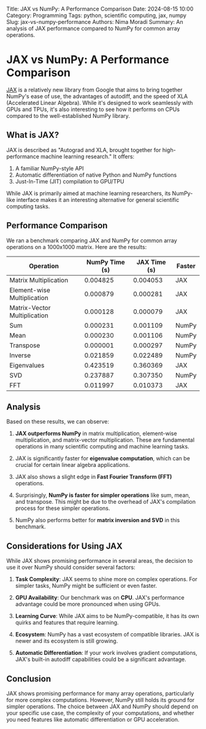 Title: JAX vs NumPy: A Performance Comparison
Date: 2024-08-15 10:00
Category: Programming
Tags: python, scientific computing, jax, numpy
Slug: jax-vs-numpy-performance
Authors: Nima Moradi
Summary: An analysis of JAX performance compared to NumPy for common array operations.

# JAX vs NumPy: A Performance Comparison

[JAX](https://github.com/google/jax) is a relatively new library from Google that aims to bring together NumPy's ease of use, the advantages of autodiff, and the speed of XLA (Accelerated Linear Algebra). While it's designed to work seamlessly with GPUs and TPUs, it's also interesting to see how it performs on CPUs compared to the well-established NumPy library.

## What is JAX?

JAX is described as "Autograd and XLA, brought together for high-performance machine learning research." It offers:

1. A familiar NumPy-style API
2. Automatic differentiation of native Python and NumPy functions
3. Just-In-Time (JIT) compilation to GPU/TPU

While JAX is primarily aimed at machine learning researchers, its NumPy-like interface makes it an interesting alternative for general scientific computing tasks.

## Performance Comparison

We ran a benchmark comparing JAX and NumPy for common array operations on a 1000x1000 matrix. Here are the results:

| Operation | NumPy Time (s) | JAX Time (s) | Faster |
|-----------|----------------|--------------|--------|
| Matrix Multiplication | 0.004825 | 0.004053 | JAX |
| Element-wise Multiplication | 0.000879 | 0.000281 | JAX |
| Matrix-Vector Multiplication | 0.000128 | 0.000079 | JAX |
| Sum | 0.000231 | 0.001109 | NumPy |
| Mean | 0.000230 | 0.001106 | NumPy |
| Transpose | 0.000001 | 0.000297 | NumPy |
| Inverse | 0.021859 | 0.022489 | NumPy |
| Eigenvalues | 0.423519 | 0.360369 | JAX |
| SVD | 0.237887 | 0.307350 | NumPy |
| FFT | 0.011997 | 0.010373 | JAX |

## Analysis

Based on these results, we can observe:

1. **JAX outperforms NumPy** in matrix multiplication, element-wise multiplication, and matrix-vector multiplication. These are fundamental operations in many scientific computing and machine learning tasks.

2. JAX is significantly faster for **eigenvalue computation**, which can be crucial for certain linear algebra applications.

3. JAX also shows a slight edge in **Fast Fourier Transform (FFT)** operations.

4. Surprisingly, **NumPy is faster for simpler operations** like sum, mean, and transpose. This might be due to the overhead of JAX's compilation process for these simpler operations.

5. NumPy also performs better for **matrix inversion and SVD** in this benchmark.

## Considerations for Using JAX

While JAX shows promising performance in several areas, the decision to use it over NumPy should consider several factors:

1. **Task Complexity**: JAX seems to shine more on complex operations. For simpler tasks, NumPy might be sufficient or even faster.

2. **GPU Availability**: Our benchmark was on <b>CPU</b>. JAX's performance advantage could be more pronounced when using GPUs.

3. **Learning Curve**: While JAX aims to be NumPy-compatible, it has its own quirks and features that require learning.

4. **Ecosystem**: NumPy has a vast ecosystem of compatible libraries. JAX is newer and its ecosystem is still growing.

5. **Automatic Differentiation**: If your work involves gradient computations, JAX's built-in autodiff capabilities could be a significant advantage.

## Conclusion

JAX shows promising performance for many array operations, particularly for more complex computations. However, NumPy still holds its ground for simpler operations. The choice between JAX and NumPy should depend on your specific use case, the complexity of your computations, and whether you need features like automatic differentiation or GPU acceleration.
